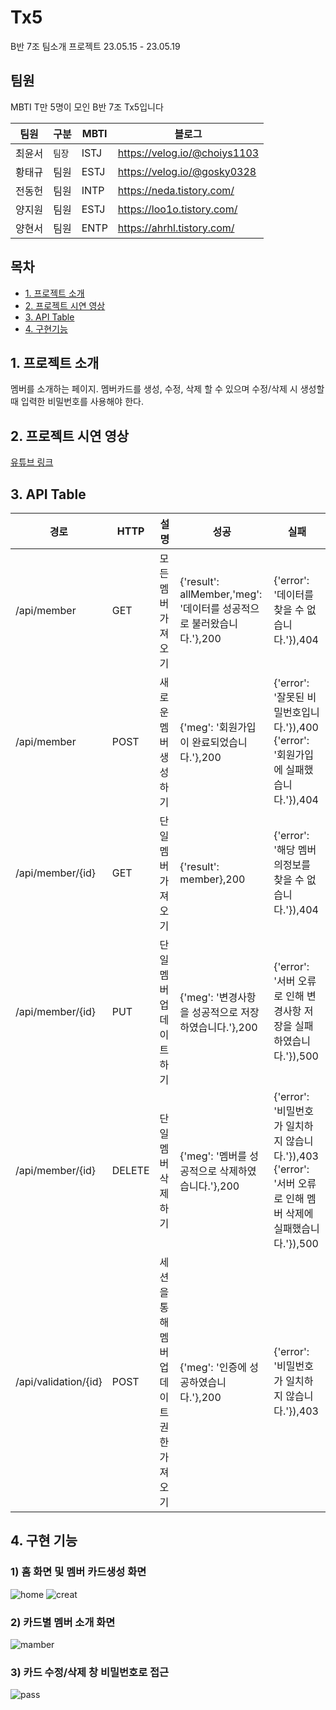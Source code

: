 # Tx5

B반 7조 팀소개 프로젝트 23.05.15 - 23.05.19 

## 팀원
MBTI T만 5명이 모인 B반 7조 Tx5입니다

| 팀원   | 구분      | MBTI | 블로그                       |
| ------ | -------- | ---- | ---------------------------- |
| 최윤서 |  `팀장`   | ISTJ | https://velog.io/@choiys1103 |
| 황태규 |  팀원     | ESTJ | https://velog.io/@gosky0328  |
| 전동헌 |  팀원     | INTP | https://neda.tistory.com/    |                                  
| 양지원 |  팀원     | ESTJ | https://loo1o.tistory.com/   |    
| 양현서 |  팀원     | ENTP | https://ahrhl.tistory.com/   |         
                             

## 목차

-   [1. 프로젝트 소개](#1-프로젝트-소개)
-   [2. 프로젝트 시연 영상](#2-프로젝트-시연-영상)
-   [3. API Table](#5-api-table)
-   [4. 구현기능](#6-구현-기능)

## 1. 프로젝트 소개

멤버를 소개하는 페이지. 
멤버카드를 생성, 수정, 삭제 할 수 있으며 수정/삭제 시 생성할 때 입력한 비밀번호를 사용해야 한다.

## 2. 프로젝트 시연 영상

[유튜브 링크](https://youtu.be/WxRj-VLi5Xc)

## 3. API Table

| 경로                 | HTTP   | 설명                                    | 성공                                                         | 실패                                                         |
| -------------------- | ------ | --------------------------------------- | ------------------------------------------------------------ | ------------------------------------------------------------ |
| /api/member          | GET    | 모든 멤버 가져오기                      | {'result': allMember,'meg': '데이터를 성공적으로 불러왔습니다.'},200 | {'error': '데이터를 찾을 수 없습니다.'}),404                 |
| /api/member          | POST   | 새로운 멤버 생성하기                    | {'meg': '회원가입이 완료되었습니다.'},200                    | {'error': '잘못된 비밀번호입니다.'}),400<br />{'error': '회원가입에 실패했습니다.'}),404 |
| /api/member/{id}     | GET    | 단일 멤버 가져오기                      | {'result': member},200                                       | {'error': '해당 멤버의정보를 찾을 수 없습니다.'}),404        |
| /api/member/{id}     | PUT    | 단일 멤버 업데이트하기                  | {'meg': '변경사항을 성공적으로 저장하였습니다.'},200         | {'error': '서버 오류로 인해 변경사항 저장을 실패하였습니다.'}),500 |
| /api/member/{id}     | DELETE | 단일 멤버 삭제하기                      | {'meg': '멤버를 성공적으로 삭제하였습니다.'},200             | {'error': '비밀번호가 일치하지 않습니다.'}),403<br />{'error': '서버 오류로 인해 멤버 삭제에 실패했습니다.'}),500 |
| /api/validation/{id} | POST   | 세션을 통해 멤버 업데이트 권한 가져오기 | {'meg': '인증에 성공하였습니다.'},200                        | {'error': '비밀번호가 일치하지 않습니다.'}),403              |

## 4. 구현 기능

### 1) 홈 화면 및 멤버 카드생성 화면
![home](https://github.com/oiooeo/Tx5/assets/130683029/64ac78bd-8967-4940-bb06-4880e3814387)
![creat](https://github.com/oiooeo/Tx5/assets/130683029/ae055c9e-7e3a-4d34-a744-946eced660b8)

### 2) 카드별 멤버 소개 화면
![mamber](https://github.com/oiooeo/Tx5/assets/130683029/410cc088-5b36-496a-9bfa-51cd74788724)

### 3) 카드 수정/삭제 창 비밀번호로 접근 
![pass](https://github.com/oiooeo/Tx5/assets/130683029/0765df6c-0afe-424d-a97f-00eff4820e1f)
